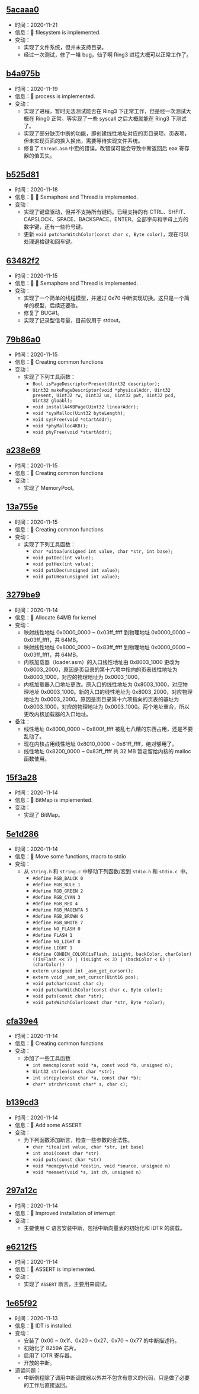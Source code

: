 ## [5acaaa0](https://github.com/ADD-SP/MiniOS/commit/5acaaa0fc2f3d147f808a967ebbd1c5fe6fee2b7)

* 时间：2020-11-21
* 信息：:triangular_flag_on_post: filesystem is implemented.
* 变动：
    * 实现了文件系统，但并未支持目录。
    * 经过一次测试，修了一堆 bug，仙子啊 Ring3 进程大概可以正常工作了。


## [b4a975b](https://github.com/ADD-SP/MiniOS/commit/b4a975b844a02d391fdb17437a2ef42cc1474a8f)

* 时间：2020-11-19
* 信息：:triangular_flag_on_post: process is implemented.
* 变动：
    * 实现了进程，暂时无法测试能否在 Ring3 下正常工作，但是经一次测试大概在 Ring0 正常。等实现了一些 syscall 之后大概就能在 Ring3 下测试了。
    * 实现了部分缺页中断的功能，即创建线性地址对应的页目录项、页表项，但未实现页面的换入换出，需要等待实现文件系统。
    * 修复了 `thread.asm` 中宏的错误，改错误可能会导致中断返回后 eax 寄存器的值丢失。


## [b525d81](https://github.com/ADD-SP/MiniOS/commit/b525d8162332c0b117fbcb52beaefa445a12bf34)

* 时间：2020-11-18
* 信息：:triangular_flag_on_post: :triangular_flag_on_post: Semaphore and Thread is implemented.
* 变动：
    * 实现了键盘驱动，但并不支持所有键码。已经支持的有 CTRL、SHFIT、CAPSLOCK、SPACE、BACKSPACE、ENTER、全部字母和字母上方的数字键，还有一些符号键。
    * 更新 `void putcharWitchColor(const char c, Byte color)`，现在可以处理退格键和回车键。

## [63482f2](https://github.com/ADD-SP/MiniOS/commit/63482f21748e62849cb79c0b3003526d10a017b0)

* 时间：2020-11-15
* 信息：:triangular_flag_on_post: :triangular_flag_on_post: Semaphore and Thread is implemented.
* 变动：
    * 实现了一个简单的线程模型，并通过 0x70 中断实现切换。这只是一个简单的模型，后续还要改。
    * 修复了 BUG#1。
    * 实现了记录型信号量，目前仅用于 stdout。


## [79b86a0](https://github.com/ADD-SP/MiniOS/commit/79b86a05fe065e86e454c91884db5194fadf0a2b)

* 时间：2020-11-15
* 信息：:triangular_flag_on_post: Creating common functions
* 变动：
    * 实现了下列工具函数：
        * `Bool isPageDescriptorPresent(Uint32 descriptor);`
        * `Uint32 makePageDescriptor(void *physicalAddr, Uint32 present, Uint32 rw, Uint32 us, Uint32 pwt, Uint32 pcd, Uint32 gloabl);`
        * `void installA4KBPage(Uint32 linearAddr);`
        * `void *sysMalloc(Uint32 byteLength);`
        * `void sysFree(void *startAddr);`
        * `void *phyMalloc4KB();`
        * `void phyFree(void *startAddr);`

## [a238e69](https://github.com/ADD-SP/MiniOS/commit/a238e69f607df718abde5a3760b77f511e00ebbd)

* 时间：2020-11-15
* 信息：:triangular_flag_on_post: Creating common functions
* 变动：
    * 实现了 MemoryPool。

## [13a755e](https://github.com/ADD-SP/MiniOS/commit/13a755ea56e62fd38d322328c0b559876ff67690)

* 时间：2020-11-15
* 信息：:triangular_flag_on_post: Creating common functions
* 变动：
    * 实现了下列工具函数：
        * `char *uitoa(unsigned int value, char *str, int base);`
        * `void putDec(int value);`
        * `void putHex(int value);`
        * `void putUDec(unsigned int value);`
        * `void putUHex(unsigned int value);`


## [3279be9](https://github.com/ADD-SP/MiniOS/commit/3279be984483efb8a88e56bc31c65aadb16858ae)

* 时间：2020-11-14
* 信息：:triangular_flag_on_post: Allocate 64MB for kernel
* 变动：
    * 映射线性地址 0x0000_0000 ~ 0x03ff_ffff 到物理地址 0x0000_0000 ~ 0x03ff_ffff，共 64MB。
    * 映射线性地址 0x8000_0000 ~ 0x83ff_ffff 到物理地址 0x0000_0000 ~ 0x03ff_ffff，共 64MB。
    * 内核加载器（loader.asm）的入口线性地址由 0x8003_1000 更改为 0x8003_2000，原因是页目录的第十六项中指向的页表线性地址为 0x8003_1000，对应的物理地址为 0x0003_1000，
    * 内核加载器入口地址更改。原入口的线性地址为 0x8003_1000，对应物理地址 0x0003_1000。新的入口的线性地址为 0x8003_2000，对应物理地址为 0x0003_2000。原因是页目录第十六项指向的页表的基址为 0x8003_1000，对应的物理地址为 0x0003_1000。两个地址重合，所以更改内核加载器的入口地址。
* 备注：
    * 线性地址 0x8000_0000 ~ 0x800f_ffff 被乱七八糟的东西占用，还是不要乱动了。
    * 现在内核占用线性地址 0x8010_0000 ~ 0x81ff_ffff，绝对够用了。
    * 线性地址 0x8200_0000 ~ 0x83ff_ffff 共 32 MB 暂定留给内核的 malloc 函数使用。


## [15f3a28](https://github.com/ADD-SP/MiniOS/commit/15f3a28836fee64884018b9f0a392bdae0b2e634)

* 时间：2020-11-14
* 信息：:triangular_flag_on_post: BitMap is implemented.
* 变动：
    * 实现了 BitMap。

## [5e1d286](https://github.com/ADD-SP/MiniOS/commit/5e1d286bcef4f27b77985e3b67626825cbc75894)

* 时间：2020-11-14
* 信息：:truck: Move some functions, macro to stdio
* 变动：
    * 从 `string.h` 和 `string.c` 中移动下列函数/宏到 `stdio.h` 和 `stdio.c `中。
        * `#define RGB_BALCK 0`
        * `#define RGB_BULE 1`
        * `#define RGB_GREEN 2`
        * `#define RGB_CYAN 3`
        * `#define RGB_RED 4`
        * `#define RGB_MAGENTA 5`
        * `#define RGB_BROWN 6`
        * `#define RGB_WHITE 7`
        * `#define NO_FLASH 0`
        * `#define FLASH 1`
        * `#define NO_LIGHT 0`
        * `#define LIGHT 1`
        * `#define CONBIN_COLOR(isFlash, isLight, backColor, charColor) ((isFlash << 7) | (isLight << 3) | (backColor < 6) | (charColor))`
        * `extern unsigned int _asm_get_cursor();`
        * `extern void _asm_set_cursor(Uint16 pos);`
        * `void putchar(const char c);`
        * `void putcharWitchColor(const char c, Byte color);`
        * `void puts(const char *str);`
        * `void putsWitchColor(const char *str, Byte *color);`

## [cfa39e4](https://github.com/ADD-SP/MiniOS/commit/cfa39e4b3e7f7c03cdcf53edf72164231202ed96)

* 时间：2020-11-14
* 信息：:triangular_flag_on_post: Creating common functions
* 变动：
    * 添加了一些工具函数
        * `int memcmp(const void *a, const void *b, unsigned n);`
        * `Uint32 strlen(const char *str);`
        * `int strcpy(const char *a, const char *b);`
        * `char* strchr(const char* s, char c);`

## [b139cd3](https://github.com/ADD-SP/MiniOS/commit/b139cd39847203e54482ac53c5fcc85e81fd98cf)

* 时间：2020-11-14
* 信息：:triangular_flag_on_post: Add some ASSERT
* 变动：
    * 为下列函数添加断言，检查一些参数的合法性。
        * `char *itoa(int value, char *str, int base)`
        * `int atoi(const char *str)`
        * `void puts(const char *str)`
        * `void *memcpy(void *destin, void *source, unsigned n)`
        * `void *memset(void *s, int ch, unsigned n)`

## [297a12c](https://github.com/ADD-SP/MiniOS/commit/297a12c1f96ba6a8e834691309cff6f0687b487b)

* 时间：2020-11-14
* 信息：:triangular_flag_on_post: Improved installation of interrupt
* 变动：
    * 主要使用 C 语言安装中断，包括中断向量表的初始化和 IDTR 的装载。

## [e6212f5](https://github.com/ADD-SP/MiniOS/commit/e6212f5aedcaf1c0c9411a1b4141bd44585dc16c)

* 时间：2020-11-14
* 信息：:triangular_flag_on_post: ASSERT is implemented.
* 变动：
    * 实现了 `ASSERT` 断言，主要用来调试。



## [1e65f92](https://github.com/ADD-SP/MiniOS/commit/1e65f9244b1e11d915aed745c6373d90dd079500)

* 时间：2020-11-13
* 信息：:triangular_flag_on_post: IDT is installed.
* 变动：
    * 安装了 0x00 ~ 0x1f、0x20 ~ 0x27、0x70 ~ 0x77 的中断描述符。
    * 初始化了 8259A 芯片。
    * 启用了 IDTR 寄存器。
    * 开放的中断。
* 遗留问题：
    * 中断例程除了调用中断调度器以外并不包含有意义的代码，只是做了必要的工作后直接返回。